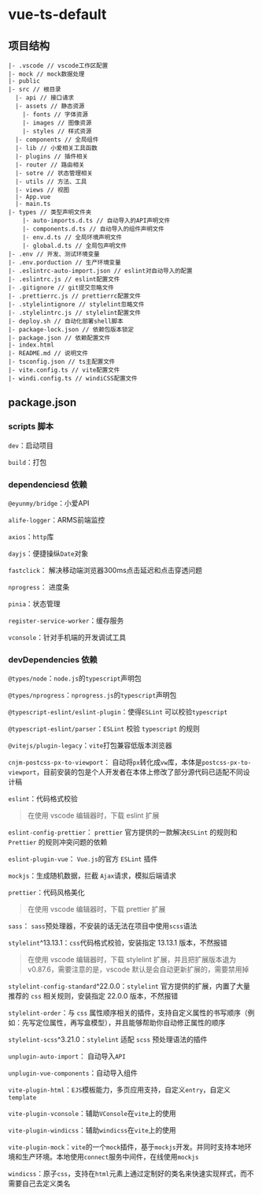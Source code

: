 # vue-ts-default

## 项目结构

```
|- .vscode // vscode工作区配置
|- mock // mock数据处理
|- public
|- src // 根目录
  |- api // 接口请求
  |- assets // 静态资源
    |- fonts // 字体资源
    |- images // 图像资源
    |- styles // 样式资源
  |- components // 全局组件
  |- lib // 小爱相关工具函数
  |- plugins // 插件相关
  |- router // 路由相关
  |- sotre // 状态管理相关
  |- utils // 方法、工具
  |- views // 视图
  |- App.vue
  |- main.ts
|- types // 类型声明文件夹
	|- auto-imports.d.ts // 自动导入的API声明文件
	|- components.d.ts // 自动导入的组件声明文件
	|- env.d.ts // 全局环境声明文件
	|- global.d.ts // 全局包声明文件
|- .env // 开发、测试环境变量
|- .env.porduction // 生产环境变量
|- .eslintrc-auto-import.json // eslint对自动导入的配置
|- .eslintrc.js // eslint配置文件
|- .gitignore // git提交忽略文件
|- .prettierrc.js // prettierrc配置文件
|- .stylelintignore // stylelint忽略文件
|- .stylelintrc.js // stylelint配置文件
|- deploy.sh // 自动化部署shell脚本
|- package-lock.json // 依赖包版本锁定
|- package.json // 依赖配置文件
|- index.html
|- README.md // 说明文件
|- tsconfig.json // ts主配置文件
|- vite.config.ts // vite配置文件
|- windi.config.ts // windiCSS配置文件
```

## package.json

### scripts 脚本

`dev`：启动项目

`build`：打包

### dependenciesd 依赖

`@eyunmy/bridge`：小爱API

`alife-logger`：ARMS前端监控

`axios`：`http`库

`dayjs`：便捷操纵`Date`对象

`fastclick`： 解决移动端浏览器300ms点击延迟和点击穿透问题

`nprogress`： 进度条

`pinia`：状态管理

`register-service-worker`：缓存服务

`vconsole`：针对手机端的开发调试工具

### devDependencies 依赖

`@types/node`：`node.js`的`typescript`声明包

`@types/nprogress`：`nprogress.js`的`typescript`声明包

`@typescript-eslint/eslint-plugin`：使得`ESLint` 可以校验`typescript`

`@typescript-eslint/parser`：`ESLint` 校验 `typescript` 的规则

`@vitejs/plugin-legacy`：`vite`打包兼容低版本浏览器

`cnjm-postcss-px-to-viewport`： 自动将`px`转化成`vw`库，本体是`postcss-px-to-viewport`，目前安装的包是个人开发者在本体上修改了部分源代码已适配不同设计稿

`eslint`：代码格式校验

> 在使用 vscode 编辑器时，下载 eslint 扩展

`eslint-config-prettier`： `prettier` 官方提供的一款解决`ESLint` 的规则和 `Prettier` 的规则冲突问题的依赖

`eslint-plugin-vue`： `Vue.js`的官方 `ESLint` 插件

`mockjs`：生成随机数据，拦截 `Ajax`请求，模拟后端请求

`prettier`：代码风格美化

> 在使用 vscode 编辑器时，下载 prettier 扩展

`sass`： `sass`预处理器，不安装的话无法在项目中使用`scss`语法

`stylelint`^13.13.1：`css`代码格式校验，安装指定 13.13.1 版本，不然报错

> 在使用 vscode 编辑器时，下载 stylelint 扩展，并且把扩展版本退为 v0.87.6，需要注意的是，vscode 默认是会自动更新扩展的，需要禁用掉

`stylelint-config-standard`^22.0.0：`stylelint` 官方提供的扩展，内置了大量推荐的 `css` 相关规则，安装指定 22.0.0 版本，不然报错

`stylelint-order`：与 `css` 属性顺序相关的插件，支持自定义属性的书写顺序（例如：先写定位属性，再写盒模型），并且能够帮助你自动修正属性的顺序

`stylelint-scss`^3.21.0：`stylelint` 适配 `scss` 预处理语法的插件

`unplugin-auto-import`： 自动导入`API`

`unplugin-vue-components`：自动导入组件

`vite-plugin-html`：`EJS`模板能力，多页应用支持，自定义`entry`，自定义`template`

`vite-plugin-vconsole`：辅助`VConsole`在`vite`上的使用

`vite-plugin-windicss`：辅助`windicss`在`vite`上的使用

`vite-plugin-mock`：`vite`的一个`mock`插件，基于`mockjs`开发。并同时支持本地环境和生产环境。本地使用`connect`服务中间件，在线使用`mockjs`

`windicss`：原子`css`，支持在`html`元素上通过定制好的类名来快速实现样式，而不需要自己去定义类名

